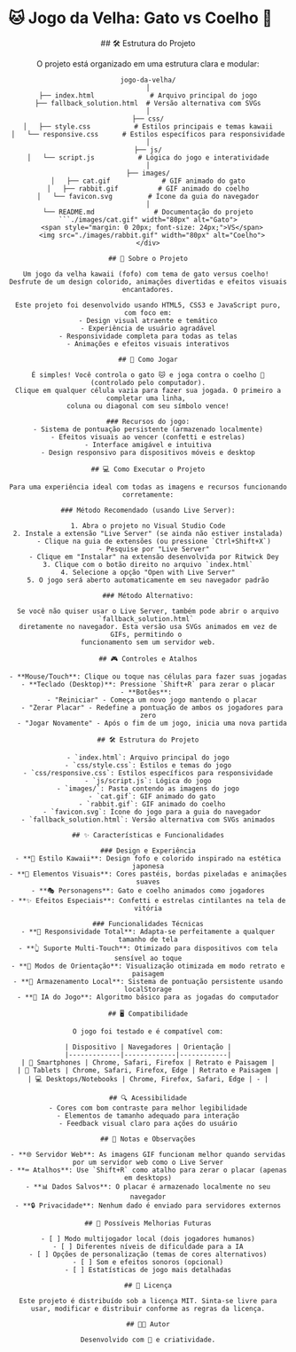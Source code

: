 # 🐱 Jogo da Velha: Gato vs Coelho 🐰

<div align="center">
 ## 🛠️ Estrutura do Projeto

O projeto está organizado em uma estrutura clara e modular:

```
jogo-da-velha/
│
├── index.html              # Arquivo principal do jogo
├── fallback_solution.html  # Versão alternativa com SVGs
│
├── css/
│   ├── style.css           # Estilos principais e temas kawaii
│   └── responsive.css      # Estilos específicos para responsividade
│
├── js/
│   └── script.js           # Lógica do jogo e interatividade
│
├── images/
│   ├── cat.gif             # GIF animado do gato
│   ├── rabbit.gif          # GIF animado do coelho
│   └── favicon.svg         # Ícone da guia do navegador
│
└── README.md               # Documentação do projeto
```./images/cat.gif" width="80px" alt="Gato">
  <span style="margin: 0 20px; font-size: 24px;">VS</span>
  <img src="./images/rabbit.gif" width="80px" alt="Coelho">
</div>

## 📌 Sobre o Projeto

Um jogo da velha kawaii (fofo) com tema de gato versus coelho! 
Desfrute de um design colorido, animações divertidas e efeitos visuais encantadores.

Este projeto foi desenvolvido usando HTML5, CSS3 e JavaScript puro, com foco em:
- Design visual atraente e temático
- Experiência de usuário agradável
- Responsividade completa para todas as telas
- Animações e efeitos visuais interativos

## 🚀 Como Jogar

É simples! Você controla o gato 🐱 e joga contra o coelho 🐰 (controlado pelo computador).
Clique em qualquer célula vazia para fazer sua jogada. O primeiro a completar uma linha, 
coluna ou diagonal com seu símbolo vence!

### Recursos do jogo:
- Sistema de pontuação persistente (armazenado localmente)
- Efeitos visuais ao vencer (confetti e estrelas)
- Interface amigável e intuitiva
- Design responsivo para dispositivos móveis e desktop

## 💻 Como Executar o Projeto

Para uma experiência ideal com todas as imagens e recursos funcionando corretamente:

### Método Recomendado (usando Live Server):

1. Abra o projeto no Visual Studio Code
2. Instale a extensão "Live Server" (se ainda não estiver instalada)
   - Clique na guia de extensões (ou pressione `Ctrl+Shift+X`)
   - Pesquise por "Live Server"
   - Clique em "Instalar" na extensão desenvolvida por Ritwick Dey
3. Clique com o botão direito no arquivo `index.html`
4. Selecione a opção "Open with Live Server"
5. O jogo será aberto automaticamente em seu navegador padrão

### Método Alternativo:

Se você não quiser usar o Live Server, também pode abrir o arquivo `fallback_solution.html` 
diretamente no navegador. Esta versão usa SVGs animados em vez de GIFs, permitindo o 
funcionamento sem um servidor web.

## 🎮 Controles e Atalhos

- **Mouse/Touch**: Clique ou toque nas células para fazer suas jogadas
- **Teclado (Desktop)**: Pressione `Shift+R` para zerar o placar
- **Botões**: 
  - "Reiniciar" - Começa um novo jogo mantendo o placar
  - "Zerar Placar" - Redefine a pontuação de ambos os jogadores para zero
  - "Jogar Novamente" - Após o fim de um jogo, inicia uma nova partida

## 🛠️ Estrutura do Projeto

- `index.html`: Arquivo principal do jogo
- `css/style.css`: Estilos e temas do jogo
- `css/responsive.css`: Estilos específicos para responsividade
- `js/script.js`: Lógica do jogo
- `images/`: Pasta contendo as imagens do jogo
  - `cat.gif`: GIF animado do gato
  - `rabbit.gif`: GIF animado do coelho
  - `favicon.svg`: Ícone do jogo para a guia do navegador
- `fallback_solution.html`: Versão alternativa com SVGs animados

## ✨ Características e Funcionalidades

### Design e Experiência
- **🎨 Estilo Kawaii**: Design fofo e colorido inspirado na estética japonesa
- **🌈 Elementos Visuais**: Cores pastéis, bordas pixeladas e animações suaves
- **🎭 Personagens**: Gato e coelho animados como jogadores
- **✨ Efeitos Especiais**: Confetti e estrelas cintilantes na tela de vitória

### Funcionalidades Técnicas
- **📱 Responsividade Total**: Adapta-se perfeitamente a qualquer tamanho de tela
- **👆 Suporte Multi-Touch**: Otimizado para dispositivos com tela sensível ao toque
- **🔄 Modos de Orientação**: Visualização otimizada em modo retrato e paisagem
- **💾 Armazenamento Local**: Sistema de pontuação persistente usando localStorage
- **🤖 IA do Jogo**: Algoritmo básico para as jogadas do computador

## 🖥️ Compatibilidade

O jogo foi testado e é compatível com:

| Dispositivo | Navegadores | Orientação |
|-------------|-------------|------------|
| 📱 Smartphones | Chrome, Safari, Firefox | Retrato e Paisagem |
| 📱 Tablets | Chrome, Safari, Firefox, Edge | Retrato e Paisagem |
| 💻 Desktops/Notebooks | Chrome, Firefox, Safari, Edge | - |

## 🔍 Acessibilidade
- Cores com bom contraste para melhor legibilidade
- Elementos de tamanho adequado para interação
- Feedback visual claro para ações do usuário

## 📝 Notas e Observações

- **🌐 Servidor Web**: As imagens GIF funcionam melhor quando servidas por um servidor web como o Live Server
- **⌨️ Atalhos**: Use `Shift+R` como atalho para zerar o placar (apenas em desktops)
- **📊 Dados Salvos**: O placar é armazenado localmente no seu navegador
- **🔒 Privacidade**: Nenhum dado é enviado para servidores externos

## 🚧 Possíveis Melhorias Futuras

- [ ] Modo multijogador local (dois jogadores humanos)
- [ ] Diferentes níveis de dificuldade para a IA
- [ ] Opções de personalização (temas de cores alternativos)
- [ ] Som e efeitos sonoros (opcional)
- [ ] Estatísticas de jogo mais detalhadas

## 📜 Licença

Este projeto é distribuído sob a licença MIT. Sinta-se livre para usar, modificar e distribuir conforme as regras da licença.

## 👨‍💻 Autor

Desenvolvido com 💖 e criatividade.
